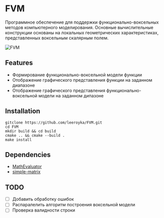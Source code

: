 FVM
===

Программное обеспечение для поддержки функционально-воксельных методов компьютерного моделирования. Основные вычислительные конструкции основаны на локальных геометрических характеристиках, представленных воксельным скалярным полем.

![FVM](https://i.imgur.com/wfeB2ER.jpg)

Features
------
- Формирование функционально-воксельной модели функции
- Отображение графического представления функции на заданном диапазоне
- Отображение графического представления функционально-воксельной модели на заданном дипазоне

Installation
------
    gitclone https://github.com/leeroyka/FVM.git
    cd FVM
    mkdir build && cd build
    cmake .. && cmake --build .
    make install
Dependencies
------
- [MathEvaluator](https://github.com/KJ002/MathEvaluator)
- [simple-matrix](https://github.com/torin-carey/simple-matrix)

TODO
------
- [ ] Добавить обработку ошибок
- [ ] Распаралелить алгоритм построения воксельной модели
- [ ] Проверка валидности строки